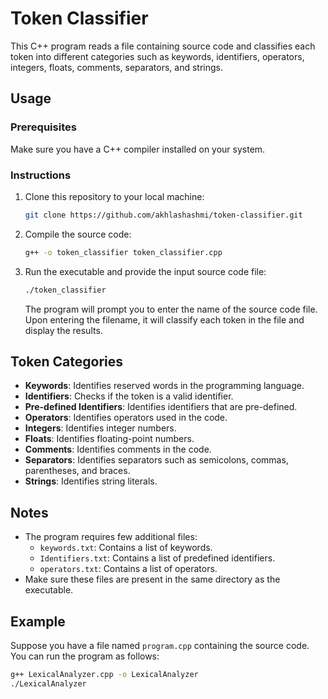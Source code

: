 
# Token Classifier

This C++ program reads a file containing source code and classifies each token into different categories such as keywords, identifiers, operators, integers, floats, comments, separators, and strings.

## Usage

### Prerequisites

Make sure you have a C++ compiler installed on your system.

### Instructions

1. Clone this repository to your local machine:

    ```bash
    git clone https://github.com/akhlashashmi/token-classifier.git
    ```

2. Compile the source code:

    ```bash
    g++ -o token_classifier token_classifier.cpp
    ```

3. Run the executable and provide the input source code file:

    ```bash
    ./token_classifier
    ```

    The program will prompt you to enter the name of the source code file. Upon entering the filename, it will classify each token in the file and display the results.

## Token Categories

- **Keywords**: Identifies reserved words in the programming language.
- **Identifiers**: Checks if the token is a valid identifier.
- **Pre-defined Identifiers**: Identifies identifiers that are pre-defined.
- **Operators**: Identifies operators used in the code.
- **Integers**: Identifies integer numbers.
- **Floats**: Identifies floating-point numbers.
- **Comments**: Identifies comments in the code.
- **Separators**: Identifies separators such as semicolons, commas, parentheses, and braces.
- **Strings**: Identifies string literals.

## Notes

- The program requires few additional files:
  - `keywords.txt`: Contains a list of keywords.
  - `Identifiers.txt`: Contains a list of predefined identifiers.
  - `operators.txt`: Contains a list of operators.
- Make sure these files are present in the same directory as the executable.

## Example

Suppose you have a file named `program.cpp` containing the source code. You can run the program as follows:

```bash
g++ LexicalAnalyzer.cpp -o LexicalAnalyzer
./LexicalAnalyzer


